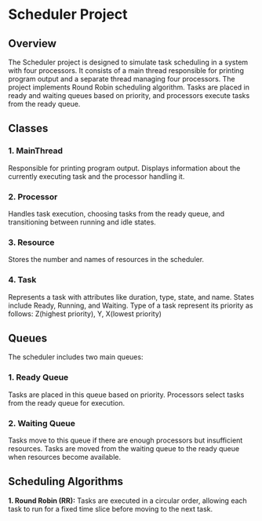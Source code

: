 # Scheduler Project

## Overview

The Scheduler project is designed to simulate task scheduling in a system with four processors. It consists of a main thread responsible for printing program output and a separate thread managing four processors. The project implements Round Robin scheduling algorithm. Tasks are placed in ready and waiting queues based on priority, and processors execute tasks from the ready queue.

## Classes

### 1. MainThread

Responsible for printing program output. Displays information about the currently executing task and the processor handling it.

### 2. Processor

Handles task execution, choosing tasks from the ready queue, and transitioning between running and idle states.

### 3. Resource

Stores the number and names of resources in the scheduler.

### 4. Task

Represents a task with attributes like duration, type, state, and name. States include Ready, Running, and Waiting. Type of a task represent its priority as follows: Z(highest priority), Y, X(lowest priority)

## Queues

The scheduler includes two main queues:

### 1. Ready Queue

Tasks are placed in this queue based on priority. Processors select tasks from the ready queue for execution.

### 2. Waiting Queue

Tasks move to this queue if there are enough processors but insufficient resources. Tasks are moved from the waiting queue to the ready queue when resources become available.

## Scheduling Algorithms

**1. Round Robin (RR):** Tasks are executed in a circular order, allowing each task to run for a fixed time slice before moving to the next task.
